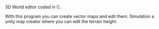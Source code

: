3D World editor coded in C.

With this program you can create vector maps and edit them. Simulation a unity map creator where you can edit the terrain height.
